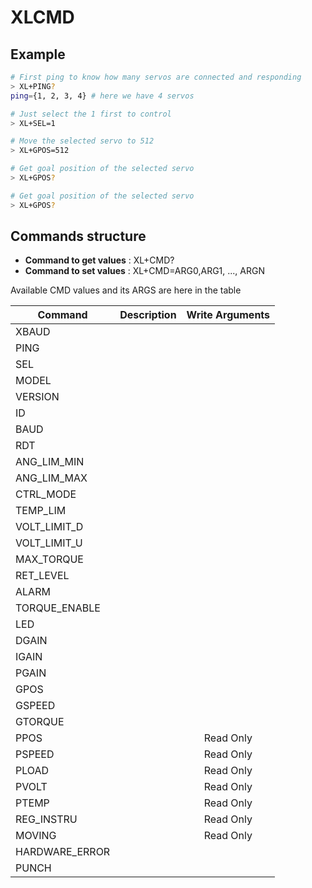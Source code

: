 XLCMD
=====

Example
-------

```bash
# First ping to know how many servos are connected and responding
> XL+PING?
ping={1, 2, 3, 4} # here we have 4 servos

# Just select the 1 first to control
> XL+SEL=1

# Move the selected servo to 512
> XL+GPOS=512

# Get goal position of the selected servo
> XL+GPOS?

# Get goal position of the selected servo
> XL+GPOS?
```

Commands structure
------------------

- **Command to get values** : XL+CMD?
- **Command to set values** : XL+CMD=ARG0,ARG1, ..., ARGN

Available CMD values and its ARGS are here in the table

| Command           | Description   | Write Arguments  |
| ----------------- |:-------------:|:-------------:|
| XBAUD             |               |                   |
| PING              |               |                   |
| SEL               |               |                   |
| MODEL             |               |                   |
| VERSION           |               |                   |
| ID                |               |                   |
| BAUD              |               |                   |
| RDT               |               |                   |
| ANG_LIM_MIN       |               |                   |
| ANG_LIM_MAX       |               |                   |
| CTRL_MODE         |               |                   |
| TEMP_LIM          |               |                   |
| VOLT_LIMIT_D      |               |                   |
| VOLT_LIMIT_U      |               |                   |
| MAX_TORQUE        |               |                   |
| RET_LEVEL         |               |                   |
| ALARM             |               |                   |
| TORQUE_ENABLE     |               |                   |
| LED               |               |                   |
| DGAIN             |               |                   |
| IGAIN             |               |                   |
| PGAIN             |               |                   |
| GPOS              |               |                   |
| GSPEED            |               |                   |
| GTORQUE           |               |                   |
| PPOS              |               |  Read Only        |
| PSPEED            |               |  Read Only        |
| PLOAD             |               |  Read Only        |
| PVOLT             |               |  Read Only        |
| PTEMP             |               |  Read Only        |
| REG_INSTRU        |               |  Read Only        |
| MOVING            |               |  Read Only        |
| HARDWARE_ERROR    |               |                   |
| PUNCH             |               |                   |

